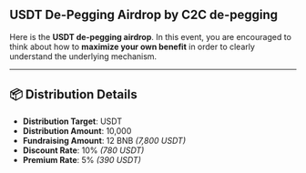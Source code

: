 ## USDT De-Pegging Airdrop by C2C de-pegging

Here is the **USDT de-pegging airdrop**. In this event, you are encouraged to think about how to **maximize your own benefit** in order to clearly understand the underlying mechanism. 

---

## 📦 Distribution Details

- **Distribution Target**: USDT  
- **Distribution Amount**: 10,000  
- **Fundraising Amount**: 12 BNB *(7,800 USDT)*  
- **Discount Rate**: 10% *(780 USDT)*  
- **Premium Rate**: 5% *(390 USDT)*
